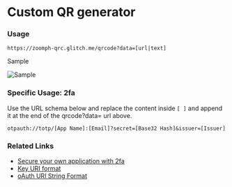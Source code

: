 # Custom QR generator

### Usage

`https://zoomph-qrc.glitch.me/qrcode?data=[url|text]`

Sample

![Sample](https://github.com/user-attachments/assets/31d6812d-a57c-4d10-b660-7f51bc112a89)

### Specific Usage: 2fa

Use the URL schema below and replace the content inside `[ ]` and append it at the end of the qrcode?data= url above.

`otpauth://totp/[App Name]:[Email]?secret=[Base32 Hash]&issuer=[Issuer]`

### Related Links
<ul>
  <li><a href="https://craftsmen.nl/secure-your-own-application-with-two-factor-authentication/" target="_blank">Secure your own application with 2fa</a></li>
  <li><a href="https://github.com/google/google-authenticator/wiki/Key-Uri-Format" target="_blank">Key URI format</a></li>
  <li><a href="https://docs.yubico.com/yesdk/users-manual/application-oath/uri-string-format.html" target="_blank">oAuth URI String Format</a></li>
</ul>
